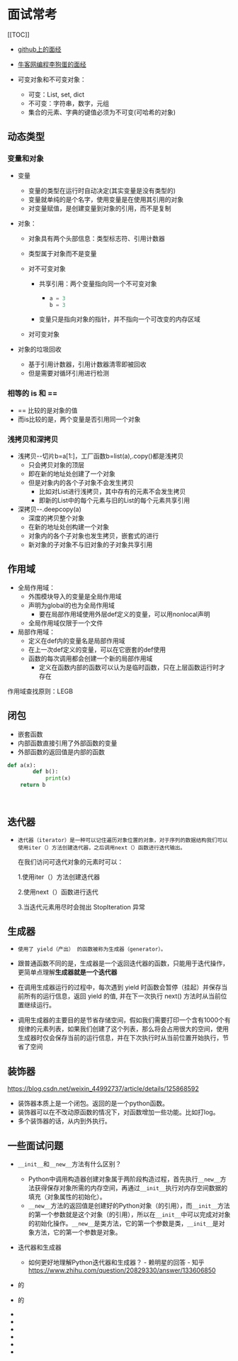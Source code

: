 # 面试常考

[[TOC]]

- [github上的面经](https://github.com/jackfrued/Python-Interview-Bible/blob/master/Python%E9%9D%A2%E8%AF%95%E5%AE%9D%E5%85%B8-%E5%9F%BA%E7%A1%80%E7%AF%87-2020.md)
- [牛客网编程李狗蛋的面经](https://www.nowcoder.com/discuss/988986?type=all&order=recall&pos=&page=1&ncTraceId=&channel=-1&source_id=search_all_nctrack&gio_id=70560667230F7991D3A8FAF40FAF98ED-1658392697801)



- 可变对象和不可变对象：
  - 可变：List, set, dict
  - 不可变：字符串，数字，元组
  - 集合的元素、字典的键值必须为不可变(可哈希的对象)

## 动态类型

### 变量和对象

- 变量

  - 变量的类型在运行时自动决定(其实变量是没有类型的)
  - 变量就单纯的是个名字，使用变量是在使用其引用的对象
  - 对变量赋值，是创建变量到对象的引用，而不是复制

- 对象：

  - 对象具有两个头部信息：类型标志符、引用计数器

  - 类型属于对象而不是变量

  - 对不可变对象

    - 共享引用：两个变量指向同一个不可变对象

      - ```python
        a = 3
        b = 3
        ```
    - 变量只是指向对象的指针，并不指向一个可改变的内存区域

  - 对可变对象

- 对象的垃圾回收

  - 基于引用计数器，引用计数器清零即被回收
  - 但是需要对循环引用进行检测

### 相等的 is 和 ==

- == 比较的是对象的值
- 而is比较的是，两个变量是否引用同一个对象

### 浅拷贝和深拷贝

- 浅拷贝--切片b=a[1:]，工厂函数b=list(a),.copy()都是浅拷贝
  - 只会拷贝对象的顶层
  - 即在新的地址处创建了一个对象
  - 但是对象内的各个子对象不会发生拷贝
    - 比如对List进行浅拷贝，其中存有的元素不会发生拷贝
    - 即新的List中的每个元素与旧的List的每个元素共享引用
- 深拷贝--.deepcopy(a)
  - 深度的拷贝整个对象
  - 在新的地址处创构建一个对象
  - 对象内的各个子对象也发生拷贝，嵌套式的进行
  - 新对象的子对象不与旧对象的子对象共享引用

## 作用域

- 全局作用域：
  - 外围模块导入的变量是全局作用域
  - 声明为global的也为全局作用域
    - 要在局部作用域使用外层def定义的变量，可以用nonlocal声明
  - 全局作用域仅限于一个文件
- 局部作用域：
  - 定义在def内的变量名是局部作用域
  - 在上一次def定义的变量，可以在它嵌套的def使用
  - 函数的每次调用都会创建一个新的局部作用域
    - 定义在函数内部的函数可以认为是临时函数，只在上层函数运行时才存在

作用域查找原则：LEGB

## 闭包

- 嵌套函数
- 内部函数直接引用了外部函数的变量
- 外部函数的返回值是内部的函数

```python
def a(x):
		def b():
    		print(x)
    return b
  
  
```

## 迭代器

- ```
  迭代器（iterator）是一种可以记住遍历对象位置的对象，对于序列的数据结构我们可以使用iter（）方法创建迭代器，之后调用next（）函数进行迭代输出。
  ```

  在我们访问可迭代对象的元素时可以：

  1.使用iter（）方法创建迭代器

  2.使用next（）函数进行迭代

  3.当迭代元素用尽时会抛出 StopIteration 异常

## 生成器

- ```
  使用了 yield（产出） 的函数被称为生成器（generator）。
  ```

- 跟普通函数不同的是，生成器是一个返回迭代器的函数，只能用于迭代操作，更简单点理解**生成器就是一个迭代器**

- 在调用生成器运行的过程中，每次遇到 yield 时函数会暂停（挂起）并保存当前所有的运行信息，返回 yield 的值, 并在下一次执行 next() 方法时从当前位置继续运行。

- 调用生成器的主要目的是节省存储空间，假如我们需要打印一个含有1000个有规律的元素列表，如果我们创建了这个列表，那么将会占用很大的空间，使用生成器时仅会保存当前的运行信息，并在下次执行时从当前位置开始执行，节省了空间

## 装饰器

https://blog.csdn.net/weixin_44992737/article/details/125868592

- 装饰器本质上是一个闭包。返回的是一个python函数。
- 装饰器可以在不改动原函数的情况下，对函数增加一些功能。比如打log。
- 多个装饰器的话，从内到外执行。

## 一些面试问题

- `__init__`和`__new__`方法有什么区别？

  - Python中调用构造器创建对象属于两阶段构造过程，首先执行`__new__`方法获得保存对象所需的内存空间，再通过`__init__`执行对内存空间数据的填充（对象属性的初始化）。
  - `__new__`方法的返回值是创建好的Python对象（的引用），而`__init__`方法的第一个参数就是这个对象（的引用），所以在`__init__`中可以完成对对象的初始化操作。`__new__`是类方法，它的第一个参数是类，`__init__`是对象方法，它的第一个参数是对象。

- 迭代器和生成器

  - 如何更好地理解Python迭代器和生成器？ - 赖明星的回答 - 知乎 https://www.zhihu.com/question/20829330/answer/133606850
  
- 的

- 的

- 

- 

- 

- 

- 

- 



  

  

  

  
